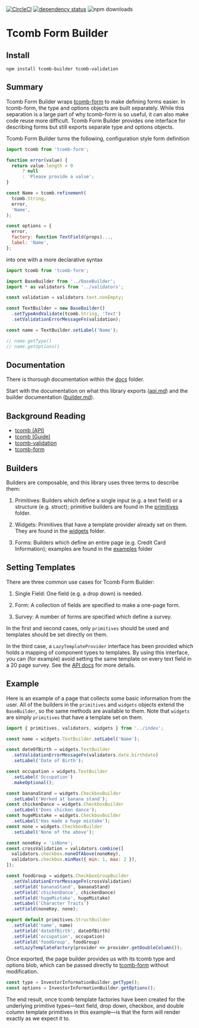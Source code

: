 [![CircleCI](https://img.shields.io/circleci/project/github/cadre/tcomb-builder.svg?style=flat-square)](https://circleci.com/gh/cadre/tcomb-builder)
[![dependency status](https://img.shields.io/david/cadre/tcomb-builder.svg?style=flat-square)](https://david-dm.org/cadre/tcomb-builder)
![npm downloads](https://img.shields.io/npm/dm/tcomb-builder.svg?style=flat-square)

# Tcomb Form Builder

## Install

`npm install tcomb-builder tcomb-validation`

## Summary

Tcomb Form Builder wraps [tcomb-form](https://github.com/gcanti/tcomb-form) to make
defining forms easier. In tcomb-form, the type and options objects are built
separately. While this separation is a large part of why tcomb-form is so
useful, it can also make code reuse more difficult. Tcomb Form Builder provides
one interface for describing forms but still exports separate type and options
objects.

Tcomb Form Builder turns the following, configuration style form definition

```js
import tcomb from 'tcomb-form';

function error(value) {
  return value.length > 0
      ? null
      : 'Please provide a value';
}

const Name = tcomb.refinement(
  tcomb.String,
  error,
  'Name',
);

const options = {
  error,
  factory: function TextField(props)...,
  label: 'Name',
};
```

into one with a more declarative syntax

```js
import tcomb from 'tcomb-form';

import BaseBuilder from '../BaseBuilder';
import * as validators from '../validators';

const validation = validators.text.nonEmpty;

const TextBuilder = new BaseBuilder()
  .setTypeAndValidate(tcomb.String, 'Text')
  .setValidationErrorMessageFn(validation);

const name = TextBuilder.setLabel('Name');

// name.getType()
// name.getOptions()
```

## Documentation

There is thorough documentation within the [docs](./docs) folder.

Start with the documentation on what this library exports
([api.md](./docs/api.md)) and the builder documentation
([builder.md](./docs/builder.md)).

## Background Reading

- [tcomb (API)](https://github.com/gcanti/tcomb/blob/master/docs/API.md)
- [tcomb (Guide)](https://github.com/gcanti/tcomb/blob/master/docs/GUIDE.md)
- [tcomb-validation](https://github.com/gcanti/tcomb-validation)
- [tcomb-form](https://github.com/gcanti/tcomb-form/blob/master/GUIDE.md)

## Builders

Builders are composable, and this library uses three terms to describe them:

1. Primitives: Builders which define a single input (e.g. a text field) or a
   structure (e.g. struct); primitive builders are found in the
   [primitives](./src/primitives) folder.

2. Widgets: Primitives that have a template provider already set on
   them. They are found in the [widgets](./src/widgets) folder.

2. Forms: Builders which define an entire page (e.g. Credit Card Information);
   examples are found in the [examples](./src/examples) folder

## Setting Templates

There are three common use cases for Tcomb Form Builder:

1. Single Field: One field (e.g. a drop down) is needed.

2. Form: A collection of fields are specified to make a one-page form.

3. Survey: A number of forms are specified which define a survey.

In the first and second cases, only `primitives` should be used and templates
should be set directly on them.

In the third case, a `LazyTemplateProvider` interface has been provided which
holds a mapping of component types to templates. By using this interface, you
can (for example) avoid setting the same template on every text field in a 20
page survey. See the [API docs](./docs/api.md) for more details.

## Example

Here is an example of a page that collects some basic information from the
user. All of the builders in the `primitives` and `widgets` objects extend the
`BaseBuilder`, so the same methods are available to them. Note that `widgets`
are simply `primitives` that have a template set on them.

```js
import { primitives, validators, widgets } from '../index';

const name = widgets.TextBuilder.setLabel('Name');

const dateOfBirth = widgets.TextBuilder
  .setValidationErrorMessageFn(validators.date.birthdate)
  .setLabel('Date of Birth');

const occupation = widgets.TextBuilder
  .setLabel('Occupation')
  .makeOptional();

const bananaStand = widgets.CheckboxBuilder
  .setLabel('Worked at banana stand');
const chickenDance = widgets.CheckboxBuilder
  .setLabel('Does chicken dance');
const hugeMistake = widgets.CheckboxBuilder
  .setLabel('Has made a huge mistake');
const none = widgets.CheckboxBuilder
  .setLabel('None of the above');

const noneKey = 'isNone';
const crossValidation = validators.combine([
  validators.checkbox.noneOfAbove(noneKey),
  validators.checkbox.minMax({ min: 1, max: 2 }),
]);

const foodGroup = widgets.CheckboxGroupBuilder
  .setValidationErrorMessageFn(crossValidation)
  .setField('bananaStand', bananaStand)
  .setField('chickenDance', chickenDance)
  .setField('hugeMistake', hugeMistake)
  .setLabel('Character Traits')
  .setField(noneKey, none);

export default primitives.StructBuilder
  .setField('name', name)
  .setField('dateOfBirth', dateOfBirth)
  .setField('occupation', occupation)
  .setField('foodGroup', foodGroup)
  .setLazyTemplateFactory(provider => provider.getDoubleColumn());
```

Once exported, the page builder provides us with its tcomb type and options
blob, which can be passed directly to
[tcomb-form](https://github.com/gcanti/tcomb-form/blob/master/GUIDE.md) without
modification.

```js
const type = InvestorInformationBuilder.getType();
const options = InvestorInformationBuilder.getOptions();
```

The end result, once tcomb template factories have been created for the
underlying primitive types—text field, drop down, checkbox, and double column
template primitives in this example—is that the form will render exactly as we
expect it to.
